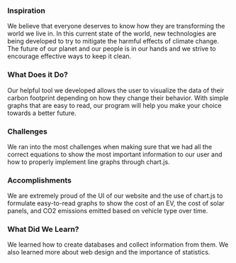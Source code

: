### Inspiration
We believe that everyone deserves to know how they are transforming the world we live in. In this current state of the world, new technologies are being developed to try to mitigate the harmful effects of climate change. The future of our planet and our people is in our hands and we strive to encourage effective ways to keep it clean.

### What Does it Do?
Our helpful tool we developed allows the user to visualize the data of their carbon footprint depending on how they change their behavior. With simple graphs that are easy to read, our program will help you make your choice towards a better future.

### Challenges
We ran into the most challenges when making sure that we had all the correct equations to show the most important information to our user and how to properly implement line graphs through chart.js.

### Accomplishments
We are extremely proud of the UI of our website and the use of chart.js to formulate easy-to-read graphs to show the cost of an EV, the cost of solar panels, and CO2 emissions emitted based on vehicle type over time.

### What Did We Learn?
We learned how to create databases and collect information from them. We also learned more about web design and the importance of statistics.
